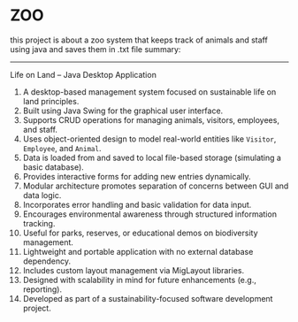 # ZOO
this project is about a zoo system that keeps track of animals and staff using java and saves them in .txt file
summary:

---

Life on Land – Java Desktop Application

1. A desktop-based management system focused on sustainable life on land principles.
2. Built using Java Swing for the graphical user interface.
3. Supports CRUD operations for managing animals, visitors, employees, and staff.
4. Uses object-oriented design to model real-world entities like `Visitor`, `Employee`, and `Animal`.
5. Data is loaded from and saved to local file-based storage (simulating a basic database).
6. Provides interactive forms for adding new entries dynamically.
7. Modular architecture promotes separation of concerns between GUI and data logic.
8. Incorporates error handling and basic validation for data input.
9. Encourages environmental awareness through structured information tracking.
10. Useful for parks, reserves, or educational demos on biodiversity management.
11. Lightweight and portable application with no external database dependency.
12. Includes custom layout management via MigLayout libraries.
13. Designed with scalability in mind for future enhancements (e.g., reporting).
14. Developed as part of a sustainability-focused software development project.



